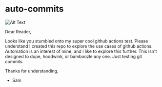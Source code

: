 # auto-commits

![Alt Text](https://i.pinimg.com/originals/0e/b9/db/0eb9db6268ed9740a2e54e68f6f426da.gif)

Dear Reader,

Looks like you stumbled onto my super cool github actions test. Please understand I created this repo to explore the use cases of github actions. Automation is an interest of mine, and I like to explore this further. This isn't designed to dupe, hoodwink, or bamboozle any one. Just testing git commits.

Thanks for understanding,

- Sam 